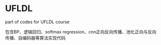 # UFLDL
part of codes for UFLDL course



包含BP、逻辑回归、softmax regression、cnn正向反向传播、池化正向与反向传播、自编码器等算法实现代码
